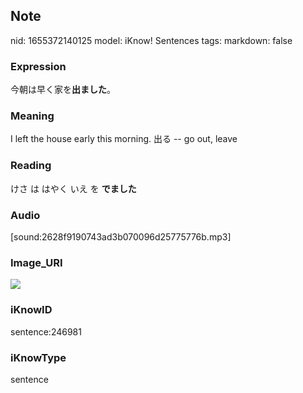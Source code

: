 ## Note
nid: 1655372140125
model: iKnow! Sentences
tags: 
markdown: false

### Expression
今朝は早く家を<b>出ました</b>。

### Meaning
I left the house early this morning.
出る -- go out, leave

### Reading
けさ は はやく いえ を <b>でました</b>

### Audio
[sound:2628f9190743ad3b070096d25775776b.mp3]

### Image_URI
<img src="045d87e208159849a4c19f502593caaa.jpg">

### iKnowID
sentence:246981

### iKnowType
sentence
